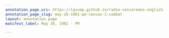 ```yaml
---
annotation_page_uri: https://lgsump.github.io/radio-venceremos-english/annotations/may-26-1981-pm-canvas-1-combat.json
annotation_page_slug: may-26-1981-pm-canvas-1-combat
layout: annotation_page
manifest_label: May 26, 1981 - PM

---
```

